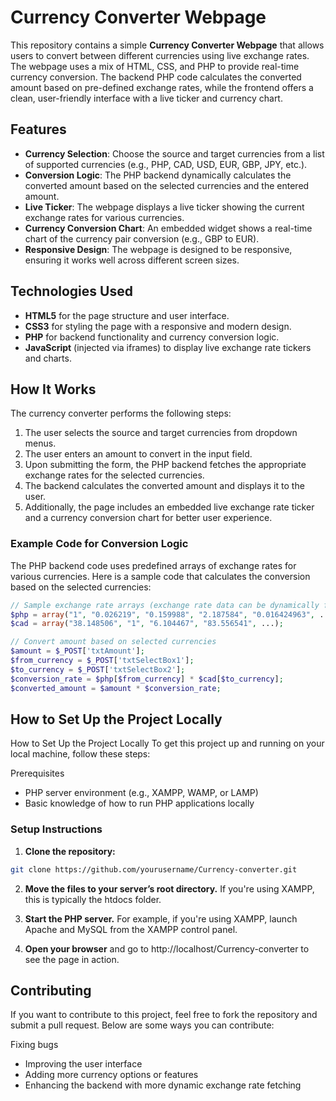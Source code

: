 # Currency Converter Webpage

This repository contains a simple **Currency Converter Webpage** that allows users to convert between different currencies using live exchange rates. The webpage uses a mix of HTML, CSS, and PHP to provide real-time currency conversion. The backend PHP code calculates the converted amount based on pre-defined exchange rates, while the frontend offers a clean, user-friendly interface with a live ticker and currency chart.

## Features

- **Currency Selection**: Choose the source and target currencies from a list of supported currencies (e.g., PHP, CAD, USD, EUR, GBP, JPY, etc.).
- **Conversion Logic**: The PHP backend dynamically calculates the converted amount based on the selected currencies and the entered amount.
- **Live Ticker**: The webpage displays a live ticker showing the current exchange rates for various currencies.
- **Currency Conversion Chart**: An embedded widget shows a real-time chart of the currency pair conversion (e.g., GBP to EUR).
- **Responsive Design**: The webpage is designed to be responsive, ensuring it works well across different screen sizes.

## Technologies Used

- **HTML5** for the page structure and user interface.
- **CSS3** for styling the page with a responsive and modern design.
- **PHP** for backend functionality and currency conversion logic.
- **JavaScript** (injected via iframes) to display live exchange rate tickers and charts.

## How It Works

The currency converter performs the following steps:

1. The user selects the source and target currencies from dropdown menus.
2. The user enters an amount to convert in the input field.
3. Upon submitting the form, the PHP backend fetches the appropriate exchange rates for the selected currencies.
4. The backend calculates the converted amount and displays it to the user.
5. Additionally, the page includes an embedded live exchange rate ticker and a currency conversion chart for better user experience.

### Example Code for Conversion Logic

The PHP backend code uses predefined arrays of exchange rates for various currencies. Here is a sample code that calculates the conversion based on the selected currencies:

```php
// Sample exchange rate arrays (exchange rate data can be dynamically fetched)
$php = array("1", "0.026219", "0.159988", "2.187584", "0.016424963", ...);
$cad = array("38.148506", "1", "6.104467", "83.556541", ...);

// Convert amount based on selected currencies
$amount = $_POST['txtAmount'];
$from_currency = $_POST['txtSelectBox1'];
$to_currency = $_POST['txtSelectBox2'];
$conversion_rate = $php[$from_currency] * $cad[$to_currency];
$converted_amount = $amount * $conversion_rate;
```

## How to Set Up the Project Locally

How to Set Up the Project Locally
To get this project up and running on your local machine, follow these steps:

Prerequisites
- PHP server environment (e.g., XAMPP, WAMP, or LAMP)
- Basic knowledge of how to run PHP applications locally
### Setup Instructions
1. **Clone the repository:**
```bash
git clone https://github.com/yourusername/Currency-converter.git
```
2. **Move the files to your server’s root directory.** If you're using XAMPP, this is typically the htdocs folder.

3. **Start the PHP server.** For example, if you're using XAMPP, launch Apache and MySQL from the XAMPP control panel.

4. **Open your browser** and go to http://localhost/Currency-converter to see the page in action.


## Contributing
If you want to contribute to this project, feel free to fork the repository and submit a pull request. Below are some ways you can contribute:

Fixing bugs
- Improving the user interface
- Adding more currency options or features
- Enhancing the backend with more dynamic exchange rate fetching
